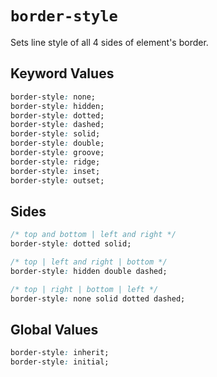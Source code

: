 # `border-style`

Sets line style of all 4 sides of element's border.

## Keyword Values

```css
border-style: none;
border-style: hidden;
border-style: dotted;
border-style: dashed;
border-style: solid;
border-style: double;
border-style: groove;
border-style: ridge;
border-style: inset;
border-style: outset;
```

## Sides

```css
/* top and bottom | left and right */
border-style: dotted solid;

/* top | left and right | bottom */
border-style: hidden double dashed;

/* top | right | bottom | left */
border-style: none solid dotted dashed;
```

## Global Values

```css
border-style: inherit;
border-style: initial;
```
